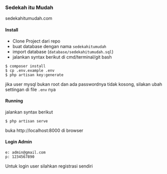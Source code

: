 ### Sedekah itu Mudah
sedekahitumudah.com

#### Install

- Clone Project dari repo
- buat database dengan nama `sedekahitumudah`
- import database (`database/sedekahitumudah.sql`) 
- jalankan syntax berikut di cmd/terminal/git bash

```
$ composer install
$ cp .env.example .env
$ php artisan key:generate
```

jika user mysql bukan root dan ada passwordnya tidak kosong, silakan ubah settingan di file `.env` nya

#### Running

jalankan syntax berikut

```
$ php artisan serve
```

buka http://localhost:8000 di browser 

#### Login Admin

```
e: admin@gmail.com
p: 1234567890
```

Untuk login user silahkan registrasi sendiri